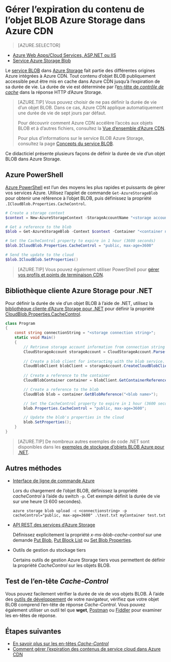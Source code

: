 <properties
 pageTitle="Gérer l’expiration du contenu de l’objet BLOB Azure Storage dans Azure CDN | Microsoft Azure"
 description="Découvrez les options de contrôle de la durée de vie des objets blob dans la mise en cache Azure CDN."
 services="cdn"
 documentationCenter=""
 authors="camsoper"
 manager="erikre"
 editor=""/>
<tags
 ms.service="cdn"
 ms.workload="media"
 ms.tgt_pltfrm="na"
 ms.devlang="multiple"
 ms.topic="article"
 ms.date="09/15/2016"
 ms.author="casoper"/>


# Gérer l’expiration du contenu de l’objet BLOB Azure Storage dans Azure CDN

> [AZURE.SELECTOR]
- [Azure Web Apps/Cloud Services, ASP.NET ou IIS](cdn-manage-expiration-of-cloud-service-content.md)
- [Service Azure Storage Blob](cdn-manage-expiration-of-blob-content.md)

Le [service BLOB](../storage/storage-introduction.md#blob-storage) dans [Azure Storage](../storage/storage-introduction.md) fait partie des différentes origines Azure intégrées à Azure CDN. Tout contenu d’objet BLOB publiquement accessible peut être mis en cache dans Azure CDN jusqu’à l’expiration de sa durée de vie. La durée de vie est déterminée par l’[en-tête de *contrôle de cache*](http://www.w3.org/Protocols/rfc2616/rfc2616-sec14.html#sec14.9) dans la réponse HTTP d’Azure Storage.

>[AZURE.TIP] Vous pouvez choisir de ne pas définir la durée de vie d’un objet BLOB. Dans ce cas, Azure CDN applique automatiquement une durée de vie de sept jours par défaut.
>
>Pour découvrir comment Azure CDN accélère l’accès aux objets BLOB et à d’autres fichiers, consultez la [Vue d’ensemble d’Azure CDN](./cdn-overview.md).
>
>Pour plus d’informations sur le service BLOB Azure Storage, consultez la page [Concepts du service BLOB](https://msdn.microsoft.com/library/dd179376.aspx).

Ce didacticiel présente plusieurs façons de définir la durée de vie d’un objet BLOB dans Azure Storage.

## Azure PowerShell

[Azure PowerShell](../powershell-install-configure.md) est l’un des moyens les plus rapides et puissants de gérer vos services Azure. Utilisez l’applet de commande `Get-AzureStorageBlob` pour obtenir une référence à l’objet BLOB, puis définissez la propriété `.ICloudBlob.Properties.CacheControl`.

```powershell
# Create a storage context
$context = New-AzureStorageContext -StorageAccountName "<storage account name>" -StorageAccountKey "<storage account key>"

# Get a reference to the blob
$blob = Get-AzureStorageBlob -Context $context -Container "<container name>" -Blob "<blob name>"

# Set the CacheControl property to expire in 1 hour (3600 seconds)
$blob.ICloudBlob.Properties.CacheControl = "public, max-age=3600"

# Send the update to the cloud
$blob.ICloudBlob.SetProperties()
```

>[AZURE.TIP] Vous pouvez également utiliser PowerShell pour [gérer vos profils et points de terminaison CDN](./cdn-manage-powershell.md).

## Bibliothèque cliente Azure Storage pour .NET

Pour définir la durée de vie d’un objet BLOB à l’aide de .NET, utilisez la [bibliothèque cliente d’Azure Storage pour .NET](../storage/storage-dotnet-how-to-use-blobs.md) pour définir la propriété [CloudBlob.Properties.CacheControl](https://msdn.microsoft.com/library/microsoft.windowsazure.storage.blob.blobproperties.cachecontrol.aspx).

```csharp
class Program
{
	const string connectionString = "<storage connection string>";
	static void Main()
	{
		// Retrieve storage account information from connection string
		CloudStorageAccount storageAccount = CloudStorageAccount.Parse(connectionString);
		
		// Create a blob client for interacting with the blob service.
		CloudBlobClient blobClient = storageAccount.CreateCloudBlobClient();
		
		// Create a reference to the container
		CloudBlobContainer container = blobClient.GetContainerReference("<container name>");

		// Create a reference to the blob
		CloudBlob blob = container.GetBlobReference("<blob name>");

		// Set the CacheControl property to expire in 1 hour (3600 seconds)
		blob.Properties.CacheControl = "public, max-age=3600";

		// Update the blob's properties in the cloud
		blob.SetProperties();
	}
}
```

>[AZURE.TIP] De nombreux autres exemples de code .NET sont disponibles dans les [exemples de stockage d’objets BLOB Azure pour .NET](https://azure.microsoft.com/documentation/samples/storage-blob-dotnet-getting-started/).

## Autres méthodes

- [Interface de ligne de commande Azure](../xplat-cli-install.md)

	Lors du chargement de l’objet BLOB, définissez la propriété *cacheControl* à l’aide du switch `-p`. Cet exemple définit la durée de vie sur une heure (3 600 secondes).

	```text
	azure storage blob upload -c <connectionstring> -p cacheControl="public, max-age=3600" .\test.txt myContainer test.txt
	```

- [API REST des services d’Azure Storage](https://msdn.microsoft.com/library/azure/dd179355.aspx)

	Définissez explicitement la propriété *x-ms-blob-cache-control* sur une demande [Put Blob](https://msdn.microsoft.com/fr-FR/library/azure/dd179451.aspx), [Put Block List](https://msdn.microsoft.com/fr-FR/library/azure/dd179467.aspx) ou [Set Blob Properties](https://msdn.microsoft.com/library/azure/ee691966.aspx).

- Outils de gestion du stockage tiers

	Certains outils de gestion Azure Storage tiers vous permettent de définir la propriété *CacheControl* sur les objets BLOB.

## Test de l’en-tête *Cache-Control*

Vous pouvez facilement vérifier la durée de vie de vos objets BLOB. À l’aide des [outils de développement](https://developer.microsoft.com/microsoft-edge/platform/documentation/f12-devtools-guide/) de votre navigateur, vérifiez que votre objet BLOB comprend l’en-tête de réponse *Cache-Control*. Vous pouvez également utiliser un outil tel que **wget**, [Postman](https://www.getpostman.com/) ou [Fiddler](http://www.telerik.com/fiddler) pour examiner les en-têtes de réponse.

## Étapes suivantes

- [En savoir plus sur les en-têtes *Cache-Control*](http://www.w3.org/Protocols/rfc2616/rfc2616-sec14.html#sec14.9)
- [Comment gérer l’expiration des contenus de service cloud dans Azure CDN](./cdn-manage-expiration-of-cloud-service-content.md)

<!---HONumber=AcomDC_0921_2016-->